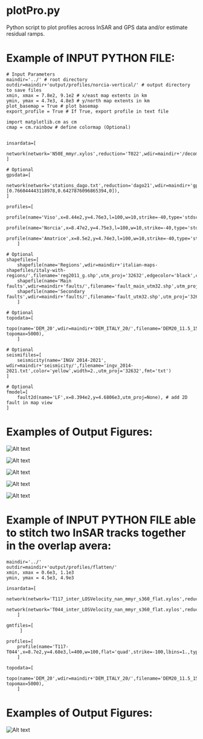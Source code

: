 # plotPro.py 

Python script to plot profiles across InSAR and GPS data and/or estimate residual ramps. 

Example of INPUT PYTHON FILE:
============

	# Input Parameters
	maindir='../' # root directory 
	outdir=maindir+'output/profiles/norcia-vertical/' # output directory to save files
	xmin, xmax = 7.8e2, 9.1e2 # x/east map extents in km
	ymin, ymax = 4.7e3, 4.8e3 # y/north map extents in km
	plot_basemap = True # plot basemap 
	export_profile = True # If True, export profile in text file

	import matplotlib.cm as cm
	cmap = cm.rainbow # define colormap (Optional)


	insardata=[
        network(network='N50E_mmyr.xylos',reduction='T022',wdir=maindir+'/decomposition/8looks/',dim=1,scale=1,utm_proj='32632',color='dodgerblue',lmin=-8,lmax=8),
	]

	# Optional
	gpsdata=[
        network(network='stations_dago.txt',reduction='dago21',wdir=maindir+'gps/',dim=3,scale=1,utm_proj='32632',lmin=-2.5,lmax=5,proj=[0.766044443118978,0.6427876096865394,0]),
	]
	
	profiles=[
         profile(name='Viso',x=8.44e2,y=4.76e3,l=100,w=10,strike=-40,type='stdscat',lbins=1.),
         profile(name='Norcia',x=8.47e2,y=4.75e3,l=100,w=10,strike=-40,type='stdscat',lbins=1.),
         profile(name='Amatrice',x=8.5e2,y=4.74e3,l=100,w=10,strike=-40,type='stdscat',lbins=1.),
        ]

	# Optional
	shapefiles=[
        shapefile(name='Regions',wdir=maindir+'italian-maps-shapefiles/italy-with-regions/',filename='reg2011_g.shp',utm_proj='32632',edgecolor='black',color='none',linewidth=0.5),
        shapefile(name='Main faults',wdir=maindir+'faults/',filename='fault_main_utm32.shp',utm_proj='32632',edgecolor='none',color='red'),
        shapefile(name='Secondary faults',wdir=maindir+'faults/',filename='fault_utm32.shp',utm_proj='32632',edgecolor='none',color='red',linewidth=0.5)
        ]

	# Optional
	topodata=[
        topo(name='DEM_20',wdir=maindir+'DEM_ITALY_20/',filename='DEM20_11.5_15_41.5_43.5_s360.xyz',color='black',width=1.,utm_proj='32632',scale=1,topomin=0, topomax=5000),
        ]

	# Optional
	seismifiles=[
        seismicity(name='INGV 2014-2021', wdir=maindir+'seismicity/',filename='ingv_2014-2021.txt',color='yellow',width=2.,utm_proj='32632',fmt='txt')
	]

	# Optional
	fmodel=[
		fault2d(name='LF',x=8.394e2,y=4.6806e3,utm_proj=None), # add 2D fault in map view
	]


Examples of Output Figures:
============

![Alt text](figures/4pro-map.jpg)

![Alt text](figures/4-pro-los.jpg)

![Alt text](figures/4-pro-gps.jpg)

![Alt text](figures/4-pro-topo.jpg)

![Alt text](figures/4_gpsVSinsar.jpg)

Example of INPUT PYTHON FILE able to stitch two InSAR tracks together in the overlap avera:
============
	
	maindir='../'
	outdir=maindir+'output/profiles/flatten/'
	xmin, xmax = 0.6e3, 1.1e3
	ymin, ymax = 4.5e3, 4.9e3

	insardata=[
        network(network='T117_inter_LOSVelocity_nan_mmyr_s360_flat.xylos',reduction='T117',wdir=maindir+'/T117/ts/',dim=1,color='dodgerblue',lmin=-5,lmax=5,samp=10,perc=98,utm_proj='32632'),
        network(network='T044_inter_LOSVelocity_nan_mmyr_s360_flat.xylos',reduction='T044',wdir=maindir+'/T044/ts/',dim=1,color='coral',lmin=-5,lmax=5,samp=10,perc=98,utm_proj='32632'),
        ]

	gmtfiles=[
         ]

	profiles=[
        profile(name='T117-T044',x=8.7e2,y=4.68e3,l=400,w=100,flat='quad',strike=-100,lbins=1.,type='std'),
        ]

	topodata=[
        topo(name='DEM_20',wdir=maindir+'DEM_ITALY_20/',filename='DEM20_11.5_15_41.5_43.5_s360.xyz',color='black',width=1.,utm_proj='32632',scale=1,topomin=0, topomax=5000),
        ]

Examples of Output Figures:
============

![Alt text](figures/T117-T044pro-los.jpg)

